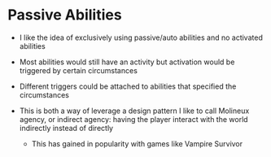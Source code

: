 # Passive Abilities

* I like the idea of exclusively using passive/auto abilities and no activated abilities
* Most abilities would still have an activity but activation would be triggered by certain circumstances
* Different triggers could be attached to abilities that specified the circumstances

* This is both a way of leverage a design pattern I like to call Molineux agency, or indirect agency: having the player interact with the world indirectly instead of directly
  * This has gained in popularity with games like Vampire Survivor